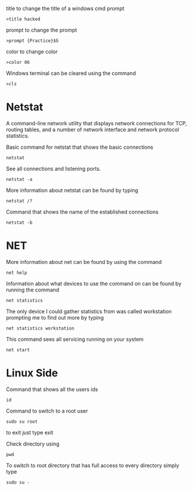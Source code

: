 title to change the title of a windows cmd prompt
```
>title hacked
```

prompt to change the prompt
```
>prompt {Practice}$G
```

color to change color 
```
>color 06
```

Windows terminal can be cleared using the command
```
>cls 
```

# Netstat
A command-line network utility that displays network connections for TCP, routing tables, and a number of network interface and network protocol statistics.

Basic command for netstat that shows the basic connections 
```
netstat 
```

See all connections and listening ports.
```
netstat -a
```

More information about netstat can be found by typing 
```
netstat /?
```

Command that shows the name of the established connections
```
netstat -b
```

# NET
More information about net can be found by using the command 
```
net help
```

Information about what devices to use the command on can be found by running the command 
```
net statistics
```

The only device I could gather statistics from was called workstation prompting me to find out more by typing 
```
net statistics workstation
```

This command sees all servicing running on your system
```
net start
```


# Linux Side

Command that shows all the users ids 
```
id
```

Command to switch to a root user 
```
sudo su root
```
to exit just type exit 

Check directory using 
```
pwd
```

To switch to root directory that has full access to every directory simply type
```
sudo su -
```